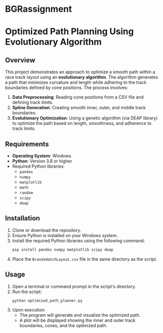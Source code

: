 # BGRassignment

# Optimized Path Planning Using Evolutionary Algorithm

## **Overview**
This project demonstrates an approach to optimize a smooth path within a race track layout using an **evolutionary algorithm**. The algorithm generates a path that minimizes curvature and length while adhering to the track boundaries defined by cone positions. The process involves:
1. **Data Preprocessing**: Reading cone positions from a CSV file and defining track limits.
2. **Spline Generation**: Creating smooth inner, outer, and middle track boundaries.
3. **Evolutionary Optimization**: Using a genetic algorithm (via DEAP library) to optimize the path based on length, smoothness, and adherence to track limits.

## **Requirements**
- **Operating System**: Windows
- **Python**: Version 3.8 or higher
- Required Python libraries:
  - `pandas`
  - `numpy`
  - `matplotlib`
  - `math`
  - `random`
  - `scipy`
  - `deap`

## **Installation**
1. Clone or download the repository.
2. Ensure Python is installed on your Windows system.
3. Install the required Python libraries using the following command:
   ```bash
   pip install pandas numpy matplotlib scipy deap
   ```
4. Place the `BrandsHatchLayout.csv` file in the same directory as the script.

## **Usage**
1. Open a terminal or command prompt in the script's directory.
2. Run the script:
   ```bash
   python optimized_path_planner.py
   ```
3. Upon execution:
   - The program will generate and visualize the optimized path.
   - A plot will be displayed showing the inner and outer track boundaries, cones, and the optimized path.
